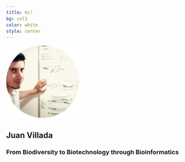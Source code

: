 ```yaml
---
title: Hi!
bg: col1
color: white
style: center
---
```


<img src="img/pic.png" width="200px">

## **Juan** **Villada**

### From **Biodiversity** to **Biotechnology** through **Bioinformatics**


 